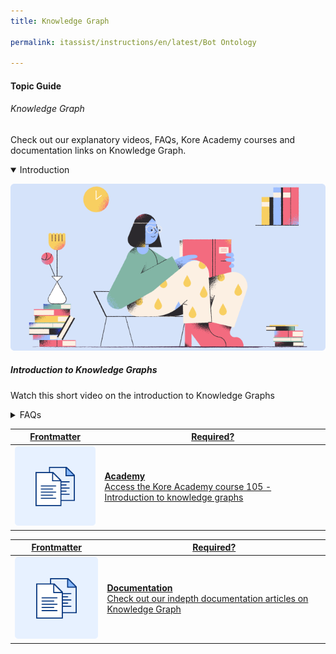 ```yaml
---
title: Knowledge Graph

permalink: itassist/instructions/en/latest/Bot Ontology

---
```

#### Topic Guide
###### Knowledge Graph

  Check out our explanatory videos, FAQs, Kore Academy courses and documentation links on Knowledge Graph.

<details class="introduction-video" open>
  <summary>Introduction
  </summary>
  
   [![Introduction to Knowledge Graph](images/VideoCoverImage.png)](https://drive.google.com/file/d/1EVa6dv6j2qfbF2pd7Rgo1fL-TxCqHBQ2/preview)

  ##### Introduction to Knowledge Graphs
  Watch this short video on the introduction to Knowledge Graphs

</details>

<details>
  <summary>FAQs
  </summary>

  <a class="doc-link" target="_blank" href="https://developer.kore.ai/docs/bots/bot-builder-tool/knowledge-task/creating-a-knowledge-graph/">
 
  What are Knowledge Tasks?

</a>

<a class="doc-link" target="_blank" href="https://developer.kore.ai/docs/bots/bot-builder-tool/knowledge-task/creating-a-knowledge-graph/">
 
  How to create a Knowledge Graph?

</a>


<a class="doc-link" target="_blank" href="https://developer.kore.ai/docs/bots/bot-builder-tool/knowledge-task/importing-the-bot-ontology-from-csv-or-json/">
 
  How to import or export a Knowledge Graph

</a>


<a class="doc-link" target="_blank" href="https://developer.kore.ai/docs/bots/nlp/knowledge-graph/#Create_Classes_and_Add_them_to_Terms">

  How to use classes in Knowledge Graph?

</a>

<a class="doc-link" target="_blank" href="https://developer.kore.ai/docs/bots/nlp/knowledge-graph/#Enter_Synonyms">

  How to use synonyms in Knowledge Graph?

</a>

<a class="doc-link" target="_blank" href="https://developer.kore.ai/docs/bots/chatbot-overview/nlp-guide/#Knowledge_Graph">

 How to train Knowledge Graph?

</a>


</details>


<a class="doc-link" target="_blank" href="https://academy.kore.ai/Public/?li=tcTzvhFfxJcyCjRjSuMUNA%3d%3d">
 

| Frontmatter | Required? |
|-------------|-------------|
| ![alt text](images/docIcon.svg "Title") | **Academy**  <br /> Access the Kore Academy course 105 - Introduction to knowledge graphs | 


</a>


<a class="doc-link" target="_blank" href="https://developer.kore.ai/docs/bots/bot-builder-tool/knowledge-task/knowledge-ontology/">
 

| Frontmatter | Required? |
|-------------|-------------|
| ![alt text](images/docIcon.svg "Title") | **Documentation**  <br /> Check out our indepth documentation articles on Knowledge Graph | 


</a>
